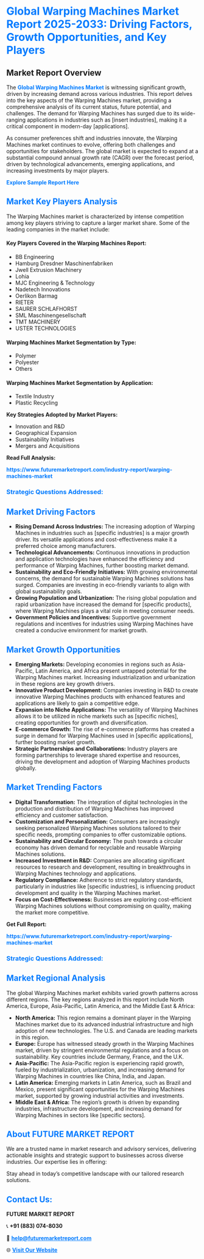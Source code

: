 <h1 style="color: #007BFF;">Global Warping Machines Market Report 2025-2033: Driving Factors, Growth Opportunities, and Key Players</h1>

<section id="overview">
<h2>Market Report Overview</h2>
<p>The <a href="https://www.futuremarketreport.com/industry-report/warping-machines-market" style="color: #007BFF; text-decoration: none;"><strong>Global Warping Machines Market</strong></a> is witnessing significant growth, driven by increasing demand across various industries. This report delves into the key aspects of the Warping Machines market, providing a comprehensive analysis of its current status, future potential, and challenges. The demand for Warping Machines has surged due to its wide-ranging applications in industries such as [insert industries], making it a critical component in modern-day [applications].</p>
<p>As consumer preferences shift and industries innovate, the Warping Machines market continues to evolve, offering both challenges and opportunities for stakeholders. The global market is expected to expand at a substantial compound annual growth rate (CAGR) over the forecast period, driven by technological advancements, emerging applications, and increasing investments by major players.</p>
</section>

<section id="overview">
<p><a href="https://www.futuremarketreport.com/request-sample/reportId=36005" style="color: #007BFF; text-decoration: none;"><strong>Explore Sample Report Here</strong></a></p>
</section>

<section id="key-players">
<h2 style="color: #007BFF;">Market Key Players Analysis</h2>
<p>The Warping Machines market is characterized by intense competition among key players striving to capture a larger market share. Some of the leading companies in the market include:</p>
<h4>Key Players Covered in the Warping Machines Report:</h4>
<ul><li>BB Engineering</li><li>Hamburg Dresdner Maschinenfabriken</li><li>Jwell Extrusion Machinery</li><li>Lohia</li><li>MJC Engineering &amp; Technology</li><li>Nadetech Innovations</li><li>Oerlikon Barmag</li><li>RIETER</li><li>SAURER SCHLAFHORST</li><li>SML Maschinengesellschaft</li><li>TMT MACHINERY</li><li>USTER TECHNOLOGIES</li></ul>
<h4>Warping Machines Market Segmentation by Type:</h4>
<ul><li>Polymer</li><li>Polyester</li><li>Others</li></ul>

<h4>Warping Machines Market Segmentation by Application:</h4>
<ul><li>Textile Industry</li><li>Plastic Recycling</li></ul>
<p><strong>Key Strategies Adopted by Market Players:</strong></p>
<ul>
<li>Innovation and R&D</li>
<li>Geographical Expansion</li>
<li>Sustainability Initiatives</li>
<li>Mergers and Acquisitions</li>
</ul>
</section>

<section>
<p><strong>Read Full Analysis: </strong></p><a href="https://www.futuremarketreport.com/industry-report/warping-machines-market" style="color: #007BFF; text-decoration: none;"><strong>https://www.futuremarketreport.com/industry-report/warping-machines-market</strong></a>
<h3 style="color: #007BFF;">Strategic Questions Addressed:</h3>
</section>

<section id="driving-factors">
<h2 style="color: #007BFF;">Market Driving Factors</h2>
<ul>
<li><strong>Rising Demand Across Industries:</strong> The increasing adoption of Warping Machines in industries such as [specific industries] is a major growth driver. Its versatile applications and cost-effectiveness make it a preferred choice among manufacturers.</li>
<li><strong>Technological Advancements:</strong> Continuous innovations in production and application technologies have enhanced the efficiency and performance of Warping Machines, further boosting market demand.</li>
<li><strong>Sustainability and Eco-Friendly Initiatives:</strong> With growing environmental concerns, the demand for sustainable Warping Machines solutions has surged. Companies are investing in eco-friendly variants to align with global sustainability goals.</li>
<li><strong>Growing Population and Urbanization:</strong> The rising global population and rapid urbanization have increased the demand for [specific products], where Warping Machines plays a vital role in meeting consumer needs.</li>
<li><strong>Government Policies and Incentives:</strong> Supportive government regulations and incentives for industries using Warping Machines have created a conducive environment for market growth.</li>
</ul>
</section>

<section id="growth-opportunities">
<h2 style="color: #007BFF;">Market Growth Opportunities</h2>
<ul>
<li><strong>Emerging Markets:</strong> Developing economies in regions such as Asia-Pacific, Latin America, and Africa present untapped potential for the Warping Machines market. Increasing industrialization and urbanization in these regions are key growth drivers.</li>
<li><strong>Innovative Product Development:</strong> Companies investing in R&D to create innovative Warping Machines products with enhanced features and applications are likely to gain a competitive edge.</li>
<li><strong>Expansion into Niche Applications:</strong> The versatility of Warping Machines allows it to be utilized in niche markets such as [specific niches], creating opportunities for growth and diversification.</li>
<li><strong>E-commerce Growth:</strong> The rise of e-commerce platforms has created a surge in demand for Warping Machines used in [specific applications], further boosting market growth.</li>
<li><strong>Strategic Partnerships and Collaborations:</strong> Industry players are forming partnerships to leverage shared expertise and resources, driving the development and adoption of Warping Machines products globally.</li>
</ul>
</section>

<section id="trending-factors">
<h2 style="color: #007BFF;">Market Trending Factors</h2>
<ul>
<li><strong>Digital Transformation:</strong> The integration of digital technologies in the production and distribution of Warping Machines has improved efficiency and customer satisfaction.</li>
<li><strong>Customization and Personalization:</strong> Consumers are increasingly seeking personalized Warping Machines solutions tailored to their specific needs, prompting companies to offer customizable options.</li>
<li><strong>Sustainability and Circular Economy:</strong> The push towards a circular economy has driven demand for recyclable and reusable Warping Machines solutions.</li>
<li><strong>Increased Investment in R&D:</strong> Companies are allocating significant resources to research and development, resulting in breakthroughs in Warping Machines technology and applications.</li>
<li><strong>Regulatory Compliance:</strong> Adherence to strict regulatory standards, particularly in industries like [specific industries], is influencing product development and quality in the Warping Machines market.</li>
<li><strong>Focus on Cost-Effectiveness:</strong> Businesses are exploring cost-efficient Warping Machines solutions without compromising on quality, making the market more competitive.</li>
</ul>
</section>

<section>
<p><strong>Get Full Report: </strong></p><a href="https://www.futuremarketreport.com/industry-report/warping-machines-market" style="color: #007BFF; text-decoration: none;"><strong>https://www.futuremarketreport.com/industry-report/warping-machines-market</strong></a>
<h3 style="color: #007BFF;">Strategic Questions Addressed:</h3>
</section>


<section id="regional-analysis">
<h2 style="color: #007BFF;">Market Regional Analysis</h2>
<p>The global Warping Machines market exhibits varied growth patterns across different regions. The key regions analyzed in this report include North America, Europe, Asia-Pacific, Latin America, and the Middle East & Africa:</p>
<ul>
<li><strong>North America:</strong> This region remains a dominant player in the Warping Machines market due to its advanced industrial infrastructure and high adoption of new technologies. The U.S. and Canada are leading markets in this region.</li>
<li><strong>Europe:</strong> Europe has witnessed steady growth in the Warping Machines market, driven by stringent environmental regulations and a focus on sustainability. Key countries include Germany, France, and the U.K.</li>
<li><strong>Asia-Pacific:</strong> The Asia-Pacific region is experiencing rapid growth, fueled by industrialization, urbanization, and increasing demand for Warping Machines in countries like China, India, and Japan.</li>
<li><strong>Latin America:</strong> Emerging markets in Latin America, such as Brazil and Mexico, present significant opportunities for the Warping Machines market, supported by growing industrial activities and investments.</li>
<li><strong>Middle East & Africa:</strong> The region’s growth is driven by expanding industries, infrastructure development, and increasing demand for Warping Machines in sectors like [specific sectors].</li>
</ul>
</section>

<footer>
<h2 style="color: #007BFF;">About FUTURE MARKET REPORT</h2>
<p>We are a trusted name in market research and advisory services, delivering actionable insights and strategic support to businesses across diverse industries. Our expertise lies in offering:</p>

<p>Stay ahead in today’s competitive landscape with our tailored research solutions.</p>

<h2 style="color: #007BFF;">Contact Us:</h2>
<p><strong>FUTURE MARKET REPORT</strong></p>
<p>📞 <strong>+91 (883) 074-8030</strong></p>
<p>📧 <strong><a href="mailto:help@futuremarketreport.com" style="color: #007BFF;">help@futuremarketreport.com</a></strong></p>
<p>🌐 <strong><a href="https://www.futuremarketreport.com/" style="color: #007BFF;">Visit Our Website</a></strong></p>
</footer>